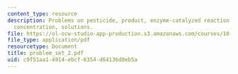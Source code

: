```yaml
---
content_type: resource
description: Problems on pesticide, product, enzyme-catalyzed reaction, substrate
  concentration, solutions.
file: https://ol-ocw-studio-app-production.s3.amazonaws.com/courses/10-442-biochemical-engineering-spring-2005/c9f51aa14914ebcf6354d64136d0eb5a_problem_set_2.pdf
file_type: application/pdf
resourcetype: Document
title: problem_set_2.pdf
uid: c9f51aa1-4914-ebcf-6354-d64136d0eb5a
---
```

